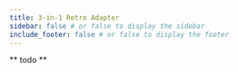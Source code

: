```yaml
---
title: 3-in-1 Retro Adapter
sidebar: false # or false to display the sidebar
include_footer: false # or false to display the footer
---
```


** todo **